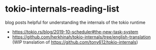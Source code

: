# tokio-internals-reading-list
blog posts helpful for understanding the internals of the tokio runtime

- https://tokio.rs/blog/2019-10-scheduler#the-new-task-system
- https://github.com/herkhinah/tokio-internals/tree/english-translation (WIP translation of https://github.com/tony612/tokio-internals)
